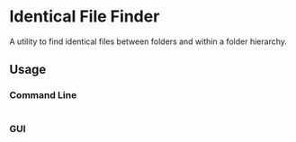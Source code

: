 # Identical File Finder
A utility to find identical files between folders and within a folder hierarchy.

## Usage

### Command Line
```
```

### GUI
```
```